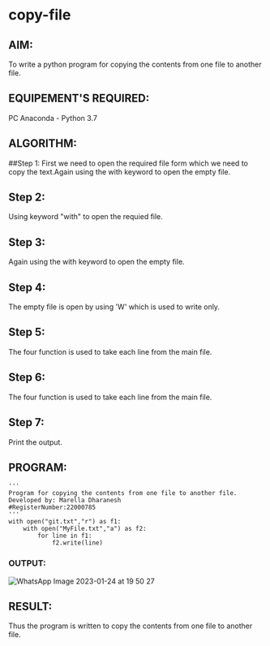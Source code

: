 # copy-file
## AIM:
To write a python program for copying the contents from one file to another file.
## EQUIPEMENT'S REQUIRED: 
PC
Anaconda - Python 3.7
## ALGORITHM:
##Step 1:
First we need to open the required file form which we need to copy the text.Again using the with keyword to open the empty file.

## Step 2:
Using keyword "with" to open the requied file.

## Step 3:
Again using the with keyword to open the empty file.

## Step 4:
The empty file is open by using 'W' which is used to write only.

## Step 5:
The four function is used to take each line from the main file.

## Step 6:
The four function is used to take each line from the main file.

## Step 7:
Print the output.
## PROGRAM:
```
'''
Program for copying the contents from one file to another file.
Developed by: Marella Dharanesh
#RegisterNumber:22000785
'''
with open("git.txt","r") as f1:
    with open("MyFile.txt","a") as f2:
        for line in f1:
            f2.write(line)
```
### OUTPUT:
![WhatsApp Image 2023-01-24 at 19 50 27](https://user-images.githubusercontent.com/118707669/214319760-57de48b6-0ebd-41e3-bd33-f82029bc54db.jpg)

## RESULT:
Thus the program is written to copy the contents from one file to another file.

